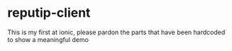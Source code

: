# reputip-client
This is my first at ionic, please pardon the parts that have been hardcoded to show a meaningful demo
